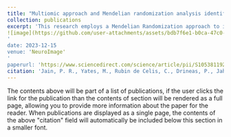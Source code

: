 ```yaml
---
title: "Multiomic approach and Mendelian randomization analysis identify causal associations between blood biomarkers and subcortical brain structure volumes"
collection: publications
excerpt: 'This research employs a Mendelian Randomization approach to investigate the causal associations between biomarkers and subcortical brain structure volumes. The results reveal that eleven proteins and six metabolites have significant associations with these brain structures. Our findings offer insights into the mechanisms by which brain structure volumes are influenced during the development of neuropsychiatric and neurodevelopmental disorders. Furthermore, these results identify potential treatment targets for future clinical trials.'
![image](https://github.com/user-attachments/assets/bdb7f6e1-b0ca-47c0-85ca-f3b8315eaa37)
'
date: 2023-12-15
venue: 'NeuroImage'
'
paperurl: 'https://www.sciencedirect.com/science/article/pii/S1053811923006171'
citation: 'Jain, P. R., Yates, M., Rubin de Celis, C., Drineas, P., Jahanshad, N., Thompson, P., & Paschou, P. (2023). Multiomic approach and Mendelian randomization analysis identify causal associations between blood biomarkers and subcortical brain structure volumes. Neuroimage, 284, 120466. https://doi.org/10.1016/j.neuroimage.2023.120466'
---
```


The contents above will be part of a list of publications, if the user clicks the link for the publication than the contents of section will be rendered as a full page, allowing you to provide more information about the paper for the reader. When publications are displayed as a single page, the contents of the above "citation" field will automatically be included below this section in a smaller font.
